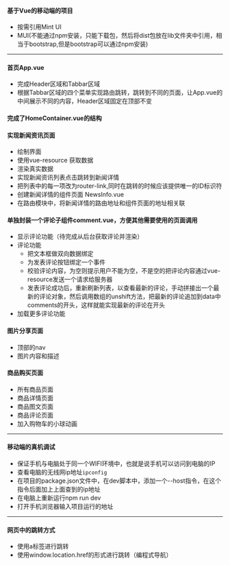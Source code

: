 #### 基于Vue的移动端的项目
- 按需引用Mint UI
- MUI(不能通过npm安装，只能下载包，然后将dist包放在lib文件夹中引用，相当于bootstrap,但是bootstrap可以通过npm安装)
--- 
#### 首页App.vue
- 完成Header区域和Tabbar区域
- 根据Tabbar区域的四个菜单实现路由跳转，跳转到不同的页面，让App.vue的中间展示不同的内容，Header区域固定在顶部不变
#### 完成了HomeContainer.vue的结构
#### 实现新闻资讯页面
- 绘制界面
- 使用vue-resource 获取数据
- 渲染真实数据
- 实现新闻资讯列表点击跳转到新闻详情
- 把列表中的每一项改为router-link,同时在跳转的时候应该提供唯一的ID标识符
- 创建新闻详情的组件页面 NewsInfo.vue
- 在路由模块中，将新闻详情的路由地址和组件页面的地址相关联

#### 单独封装一个评论子组件comment.vue，方便其他需要使用的页面调用
- 显示评论功能（待完成从后台获取评论并渲染）
- 评论功能
   - 把文本框做双向数据绑定
   - 为发表评论按钮绑定一个事件
   - 校验评论内容，为空则提示用户不能为空，不是空的把评论内容通过vue-resource发送一个请求给服务器
   - 发表评论成功后，重新刷新列表，以查看最新的评论，手动拼接出一个最新的评论对象，然后调用数组的unshift方法，把最新的评论追加到data中comments的开头，这样就能实现最新的评论在开头
- 加载更多评论功能
#### 图片分享页面
- 顶部的nav
- 图片内容和描述
#### 商品购买页面
- 所有商品页面
- 商品详情页面
- 商品图文页面
- 商品评论页面
- 加入购物车的小球动画
--- 
#### 移动端的真机调试
- 保证手机与电脑处于同一个WIFI环境中，也就是说手机可以访问到电脑的IP
- 查看电脑的无线网ip地址`ipconfig`
- 在项目的package.json文件中，在dev脚本中，添加一个--host指令，在这个指令后面加上上面查到的ip地址
- 在电脑上重新运行npm run dev
- 打开手机浏览器输入项目运行的地址
--- 
#### 网页中的跳转方式
- 使用a标签进行跳转
- 使用window.location.href的形式进行跳转（编程式导航）